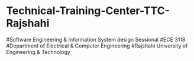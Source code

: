 # Technical-Training-Center-TTC-Rajshahi
#Software Engineering & Information System design Sessional
#ECE 3118
#Department of Electrical & Computer Engineering
#Rajshahi University of Engineering & Technology
